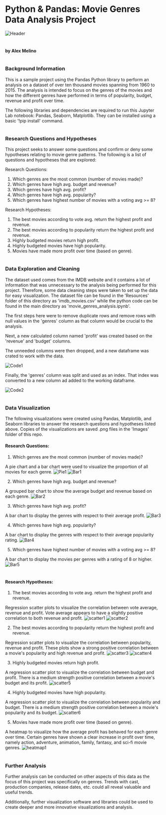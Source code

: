 # Python & Pandas: Movie Genres Data Analysis Project

![Header](Images/header.png)

#
#### by Alex Melino
#

### Background Information

This is a sample project using the Pandas Python library to perform an analysis on a dataset of over ten thousand movies spanning from 1960 to 2015. The analysis is intended to focus on the genres of the movies and how the different genres have performed in terms of popularity, budget, revenue and profit over time.

The following libraries and dependencies are required to run this Jupyter Lab notebook: Pandas, Seaborn, Matplotlib. They can be installed using a basic '!pip install' command.

#
### Research Questions and Hypotheses

This project seeks to answer some questions and confirm or deny some hypotheses relating to movie genre patterns. The following is a list of questions and hypotheses that are explored:

Research Questions:
1. Which genres are the most common (number of movies made)?
2. Which genres have high avg. budget and revenue?
3. Which genres have high avg. profit?
4. Which genres have high avg. popularity?
5. Which genres have highest number of movies with a voting avg >= 8?


Research Hypotheses:
1. The best movies according to vote avg. return the highest profit and revenue.
2. The best movies according to popularity return the highest profit and revenue.
3. Highly budgeted movies return high profit.
4. Highly budgeted movies have high popularity.
5. Movies have made more profit over time (based on genre).

#
### Data Exploration and Cleaning

The dataset used comes from the IMDB website and it contains a lot of information that was unnecessary to the analysis being performed for this project. Therefore, some data cleaning steps were taken to set up the data for easy visualization. The dataset file can be found in the 'Resources' folder of this directory as 'imdb_movies.csv' while the python code can be found in the main directory as 'movie_genres_analysis.ipynb'.

The first steps here were to remove duplicate rows and remove rows with null values in the 'genres' column as that column would be crucial to the analysis.

Next, a new calculated column named 'profit' was created based on the 'revenue' and 'budget' columns.

The unneeded columns were then dropped, and a new dataframe was crated to work with the data. 

![Code1](Images/code1.png)

Finally, the 'genres' column was split and used as an index. That index was converted to a new column ad added to the working dataframe.

![Code2](Images/code2.png)
#

### Data Visualization

The following visualizations were created using Pandas, Matplotlib, and Seaborn libraries to answer the research questions and hypotheses listed above. Copies of the visualizations are saved .png files in the 'Images' folder of this repo.


#### Research Questions:

1. Which genres are the most common (number of movies made)?

A pie chart and a bar chart were used to visualize the proportion of all movies for each genre.
![Pie1](Images/pie1.png)
![Bar1](Images/bar1.png)

2. Which genres have high avg. budget and revenue?

A grouped bar chart to show the average budget and revenue based on each genre.
![Bar2](Images/bar2.png)

3. Which genres have high avg. profit?

A bar chart to display the genres with respect to their average profit.
![Bar3](Images/bar3.png)

4. Which genres have high avg. popularity?

A bar chart to display the genres with respect to their average popularity rating.
![Bar4](Images/bar4.png)

5. Which genres have highest number of movies with a voting avg >= 8?

A bar chart to display the movies per genres with a rating of 8 or higher.
![Bar5](Images/bar5.png)

#
#### Research Hypotheses:

1. The best movies according to vote avg. return the highest profit and revenue.

 Regression scatter plots to visualize the correlation between vote average, revenue and profit. Vote average appears to have a slightly positive correlation to both revenue and profit.
![scatter1](Images/scatter1.png)
![scatter2](Images/scatter2.png)

2. The best movies according to popularity return the highest profit and revenue.

 Regression scatter plots to visualize the correlation between popularity, revenue and profit. These plots show a strong positive correlation between a movie's popularity and high revenue and profit.
![scatter3](Images/scatter3.png)
![scatter4](Images/scatter4.png)

3. Highly budgeted movies return high profit.

A regression scatter plot to visualize the correlation between budget and profit. There is a medium strength positive correlation between a movie's budget and its profit.
![scatter5](Images/scatter5.png)

4. Highly budgeted movies have high popularity.

A regression scatter plot to visualize the correlation between popularity and budget. There is a medium strength positive correlation between a movie's popularity and its budget.
![scatter6](Images/scatter6.png)

5. Movies have made more profit over time (based on genre).

A heatmap to visualize how the average profit has behaved for each genre over time. Certain genres have shown a clear increase in profit over time, namely action, adventure, animation, family, fantasy, and sci-fi movie genres.
![heatmap1](Images/heatmap1.png)




#
### Further Analysis

Further analysis can be conducted on other aspects of this data as the focus of this project was specifically on genres. Trends with cast, production companies, release dates, etc. could all reveal valuable and useful trends.

Additionally, further visualization software and libraries could be used to create deeper and more innovative visualizations and analysis.

